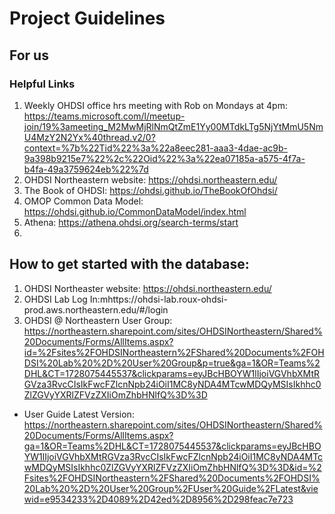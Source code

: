 # Project Guidelines

## For us

### Helpful Links

1. Weekly OHDSI office hrs meeting with Rob on Mondays at 4pm: https://teams.microsoft.com/l/meetup-join/19%3ameeting_M2MwMjRlNmQtZmE1Yy00MTdkLTg5NjYtMmU5NmU4MzY2N2Yx%40thread.v2/0?context=%7b%22Tid%22%3a%22a8eec281-aaa3-4dae-ac9b-9a398b9215e7%22%2c%22Oid%22%3a%22ea07185a-a575-4f7a-b4fa-49a3759624eb%22%7d
2. OHDSI Northeastern website: https://ohdsi.northeastern.edu/
3. The Book of OHDSI: https://ohdsi.github.io/TheBookOfOhdsi/
4. OMOP Common Data Model: https://ohdsi.github.io/CommonDataModel/index.html
5. Athena: https://athena.ohdsi.org/search-terms/start
6.

## How to get started with the database:

1. OHDSI Northeaster website: https://ohdsi.northeastern.edu/
2. OHDSI Lab Log In:mhttps://ohdsi-lab.roux-ohdsi-prod.aws.northeastern.edu/#/login
3. OHDSI @ Northeastern User Group: https://northeastern.sharepoint.com/sites/OHDSINortheastern/Shared%20Documents/Forms/AllItems.aspx?id=%2Fsites%2FOHDSINortheastern%2FShared%20Documents%2FOHDSI%20Lab%20%2D%20User%20Group&p=true&ga=1&OR=Teams%2DHL&CT=1728075445537&clickparams=eyJBcHBOYW1lIjoiVGVhbXMtRGVza3RvcCIsIkFwcFZlcnNpb24iOiI1MC8yNDA4MTcwMDQyMSIsIkhhc0ZlZGVyYXRlZFVzZXIiOmZhbHNlfQ%3D%3D

- User Guide Latest Version: https://northeastern.sharepoint.com/sites/OHDSINortheastern/Shared%20Documents/Forms/AllItems.aspx?ga=1&OR=Teams%2DHL&CT=1728075445537&clickparams=eyJBcHBOYW1lIjoiVGVhbXMtRGVza3RvcCIsIkFwcFZlcnNpb24iOiI1MC8yNDA4MTcwMDQyMSIsIkhhc0ZlZGVyYXRlZFVzZXIiOmZhbHNlfQ%3D%3D&id=%2Fsites%2FOHDSINortheastern%2FShared%20Documents%2FOHDSI%20Lab%20%2D%20User%20Group%2FUser%20Guide%2FLatest&viewid=e9534233%2D4089%2D42ed%2D8956%2D298feac7e723
